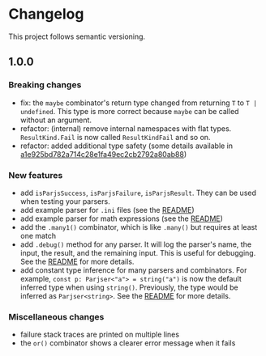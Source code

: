 # Changelog

This project follows semantic versioning.

## 1.0.0

### Breaking changes

-   fix: the `maybe` combinator's return type changed from returning `T` to `T | undefined`. This type is more correct because `maybe` can be called without an argument.
-   refactor: (internal) remove internal namespaces with flat types. `ResultKind.Fail` is now called `ResultKindFail` and so on.
-   refactor: added additional type safety (some details available in [a1e925bd782a714c28e1fa49ec2cb2792a80ab88](https://github.com/GregRos/parjs/commit/a1e925bd782a714c28e1fa49ec2cb2792a80ab88))

### New features

-   add `isParjsSuccess`, `isParjsFailure`, `isParjsResult`. They can be used when testing your parsers.
-   add example parser for `.ini` files (see the [README](./README.md))
-   add example parser for math expressions (see the [README](./README.md))
-   add the `.many1()` combinator, which is like `.many()` but requires at least one match
-   add `.debug()` method for any parser. It will log the parser's name, the input, the result, and the remaining input. This is useful for debugging. See the [README](./README.md) for more details.
-   add constant type inference for many parsers and combinators. For example, `const p: Parjser<"a"> = string("a")` is now the default inferred type when using `string()`. Previously, the type would be inferred as `Parjser<string>`. See the [README](./README.md) for more details.

### Miscellaneous changes

-   failure stack traces are printed on multiple lines
-   the `or()` combinator shows a clearer error message when it fails
